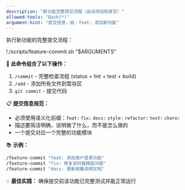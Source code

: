 ```yaml
---
description: "新功能完整提交流程（自动添加和提交）"
allowed-tools: "Bash(*)"
argument-hint: "提交信息，如：feat: 添加新功能"
---
```


执行新功能的完整提交流程：

!./scripts/feature-commit.sh "$ARGUMENTS"

🔗 **此命令组合了以下操作：**
1. `/commit` - 完整检查流程 (status + lint + test + build)
2. `/add` - 添加所有文件到暂存区  
3. `git commit` - 提交代码

📋 **提交信息规范：**
- 必须使用语义化前缀：`feat:` `fix:` `docs:` `style:` `refactor:` `test:` `chore:`
- 描述要简洁明确，说明做了什么，而不是怎么做的
- 一个提交对应一个完整的功能模块

📚 **示例：**
```bash
/feature-commit "feat: 添加用户登录功能"
/feature-commit "fix: 修复定时器精度问题"
/feature-commit "docs: 更新部署说明文档"
```

💡 **最佳实践：** 确保提交前该功能已完整测试并能正常运行